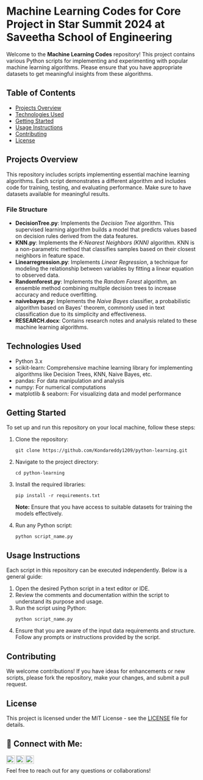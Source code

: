 <!DOCTYPE html>
<html lang="en">
<head>
    <meta charset="UTF-8">
    <meta name="viewport" content="width=device-width, initial-scale=1.0">
    <!-- Font Awesome CDN for icons -->
    <link rel="stylesheet" href="https://cdnjs.cloudflare.com/ajax/libs/font-awesome/6.0.0-beta3/css/all.min.css" integrity="sha384-k6RqeWeci5ZR/Lv4MR0sA0FfDOM2f5sYz8NnYf1i2tn9r8kR5Rk4qzG4BfZ3Y7p" crossorigin="anonymous">
</head>
<body>
    <h1>Machine Learning Codes for Core Project in Star Summit 2024 at Saveetha School of Engineering</h1>
    <p>Welcome to the <strong>Machine Learning Codes</strong> repository! This project contains various Python scripts for implementing and experimenting with popular machine learning algorithms. Please ensure that you have appropriate datasets to get meaningful insights from these algorithms.</p> 
    <h2>Table of Contents</h2>
    <ul>
        <li><a href="#projects">Projects Overview</a></li>
        <li><a href="#technologies-used">Technologies Used</a></li>
        <li><a href="#getting-started">Getting Started</a></li>
        <li><a href="#usage-instructions">Usage Instructions</a></li>
        <li><a href="#contributing">Contributing</a></li>
        <li><a href="#license">License</a></li>
    </ul>  
    <h2 id="projects">Projects Overview</h2>
    <p>This repository includes scripts implementing essential machine learning algorithms. Each script demonstrates a different algorithm and includes code for training, testing, and evaluating performance. Make sure to have datasets available for meaningful results.</p>
    <h3>File Structure</h3>
    <ul>
        <li><strong>DecisionTree.py</strong>: Implements the <em>Decision Tree</em> algorithm. This supervised learning algorithm builds a model that predicts values based on decision rules derived from the data features.</li>
        <li><strong>KNN.py</strong>: Implements the <em>K-Nearest Neighbors (KNN)</em> algorithm. KNN is a non-parametric method that classifies samples based on their closest neighbors in feature space.</li>
        <li><strong>Linearregression.py</strong>: Implements <em>Linear Regression</em>, a technique for modeling the relationship between variables by fitting a linear equation to observed data.</li>
        <li><strong>Randomforest.py</strong>: Implements the <em>Random Forest</em> algorithm, an ensemble method combining multiple decision trees to increase accuracy and reduce overfitting.</li>
        <li><strong>naivebayes.py</strong>: Implements the <em>Naive Bayes</em> classifier, a probabilistic algorithm based on Bayes' theorem, commonly used in text classification due to its simplicity and effectiveness.</li>
        <li><strong>RESEARCH.docx</strong>: Contains research notes and analysis related to these machine learning algorithms.</li>
    </ul>
    <h2 id="technologies-used">Technologies Used</h2>
    <ul>
        <li>Python 3.x</li>
        <li>scikit-learn: Comprehensive machine learning library for implementing algorithms like Decision Trees, KNN, Naive Bayes, etc.</li>
        <li>pandas: For data manipulation and analysis</li>
        <li>numpy: For numerical computations</li>
        <li>matplotlib & seaborn: For visualizing data and model performance</li>
    </ul>
    <h2 id="getting-started">Getting Started</h2>
    <p>To set up and run this repository on your local machine, follow these steps:</p>
    <ol>
        <li>Clone the repository:
            <pre><code>git clone https://github.com/Kondareddy1209/python-learning.git</code></pre>
        </li>
        <li>Navigate to the project directory:
            <pre><code>cd python-learning</code></pre>
        </li>
        <li>Install the required libraries:
            <pre><code>pip install -r requirements.txt</code></pre>
            <p><strong>Note:</strong> Ensure that you have access to suitable datasets for training the models effectively.</p>
        </li>
        <li>Run any Python script:
            <pre><code>python script_name.py</code></pre>
        </li>
    </ol>
    <h2 id="usage-instructions">Usage Instructions</h2>
    <p>Each script in this repository can be executed independently. Below is a general guide:</p>
    <ol>
        <li>Open the desired Python script in a text editor or IDE.</li>
        <li>Review the comments and documentation within the script to understand its purpose and usage.</li>
        <li>Run the script using Python:
            <pre><code>python script_name.py</code></pre>
        </li>
        <li>Ensure that you are aware of the input data requirements and structure. Follow any prompts or instructions provided by the script.</li>
    </ol>
    <h2 id="contributing">Contributing</h2>
    <p>We welcome contributions! If you have ideas for enhancements or new scripts, please fork the repository, make your changes, and submit a pull request.</p>
    <h2 id="license">License</h2>
    <p>This project is licensed under the MIT License - see the <a href="LICENSE">LICENSE</a> file for details.</p>
    <h2>🤳 Connect with Me:</h2>
    <a href="https://www.linkedin.com/in/ambavaram-tirumala-kondareddy-b68851275/" target="_blank" aria-label="LinkedIn">
      <img align="left" alt="Kondareddy | LinkedIn" width="22px" src="https://cdn.jsdelivr.net/npm/simple-icons@v3/icons/linkedin.svg" />
    </a>
    <a href="https://www.instagram.com/mr_konda_reddy.c_18/" target="_blank" aria-label="Instagram">
      <img align="left" alt="Kondareddy | Instagram" width="22px" src="https://cdn.jsdelivr.net/npm/simple-icons@v3/icons/instagram.svg" />
    </a>
    <a href="https://github.com/Kondareddy1209" target="_blank" aria-label="GitHub">
      <img align="left" alt="Kondareddy | GitHub" width="22px" src="https://cdn.jsdelivr.net/npm/simple-icons@v3/icons/github.svg" />
    </a>
    <br/>
    <p>Feel free to reach out for any questions or collaborations!</p>
</body>
</html>
